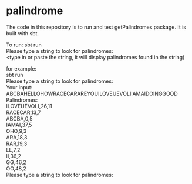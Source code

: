 # palindrome

The code in this repository is to run and test getPalindromes package. It is built with sbt.

To run:
sbt run  
Please type a string to look for palindromes:  
<type in or paste the string, it will display palindromes found in the string)  
<ctrl-c to exit>  

for example:  
sbt run  
Please type a string to look for palindromes:  
Your input: ABCBAHELLOHOWRACECARAREYOUILOVEUEVOLIIAMAIDOINGGOOD  
Palindromes:  
ILOVEUEVOLI,26,11  
RACECAR,13,7  
ABCBA,0,5  
IAMAI,37,5  
OHO,9,3  
ARA,18,3  
RAR,19,3  
LL,7,2  
II,36,2  
GG,46,2  
OO,48,2  
Please type a string to look for palindromes:  
<ctrl-c>  
